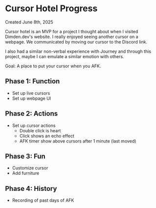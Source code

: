 # Cursor Hotel Progress
Created June 8th, 2025

Cursor hotel is an MVP for a project I thought about when I visited Dimden.dev's website. I really enjoyed seeing another cursor on a webpage. We communicated by moving our cursor to the Discord link. 

I also had a similar non-verbal experience with Journey and through this project, maybe I can emulate a similar emotion with others.

Goal: A place to put your cursor when you AFK.
## Phase 1: Function
- Set up live cursors
- Set up webpage UI

## Phase 2: Actions
- Set up cursor actions
	- Double click is heart
	- Click shows an echo effect
	- AFK timer show above cursors after 1 minute (last moved)

## Phase 3: Fun
- Customize cursor
- Add furniture

## Phase 4: History
- Recording of past days of AFK